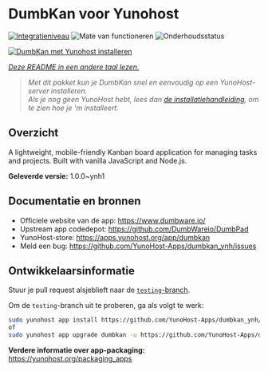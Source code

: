 <!--
NB: Deze README is automatisch gegenereerd door <https://github.com/YunoHost/apps/tree/master/tools/readme_generator>
Hij mag NIET handmatig aangepast worden.
-->

# DumbKan voor Yunohost

[![Integratieniveau](https://apps.yunohost.org/badge/integration/dumbkan)](https://ci-apps.yunohost.org/ci/apps/dumbkan/)
![Mate van functioneren](https://apps.yunohost.org/badge/state/dumbkan)
![Onderhoudsstatus](https://apps.yunohost.org/badge/maintained/dumbkan)

[![DumbKan met Yunohost installeren](https://install-app.yunohost.org/install-with-yunohost.svg)](https://install-app.yunohost.org/?app=dumbkan)

*[Deze README in een andere taal lezen.](./ALL_README.md)*

> *Met dit pakket kun je DumbKan snel en eenvoudig op een YunoHost-server installeren.*  
> *Als je nog geen YunoHost hebt, lees dan [de installatiehandleiding](https://yunohost.org/install), om te zien hoe je 'm installeert.*

## Overzicht

A lightweight, mobile-friendly Kanban board application for managing tasks and projects. Built with vanilla JavaScript and Node.js.


**Geleverde versie:** 1.0.0~ynh1
## Documentatie en bronnen

- Officiele website van de app: <https://www.dumbware.io/>
- Upstream app codedepot: <https://github.com/DumbWareio/DumbPad>
- YunoHost-store: <https://apps.yunohost.org/app/dumbkan>
- Meld een bug: <https://github.com/YunoHost-Apps/dumbkan_ynh/issues>

## Ontwikkelaarsinformatie

Stuur je pull request alsjeblieft naar de [`testing`-branch](https://github.com/YunoHost-Apps/dumbkan_ynh/tree/testing).

Om de `testing`-branch uit te proberen, ga als volgt te werk:

```bash
sudo yunohost app install https://github.com/YunoHost-Apps/dumbkan_ynh/tree/testing --debug
of
sudo yunohost app upgrade dumbkan -u https://github.com/YunoHost-Apps/dumbkan_ynh/tree/testing --debug
```

**Verdere informatie over app-packaging:** <https://yunohost.org/packaging_apps>

